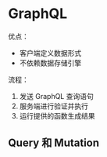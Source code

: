 # GraphQL

优点：

- 客户端定义数据形式
- 不依赖数据存储引擎

流程：

1. 发送 GraphQL 查询语句
1. 服务端进行验证并执行
1. 运行提供的函数生成结果

## Query 和 Mutation